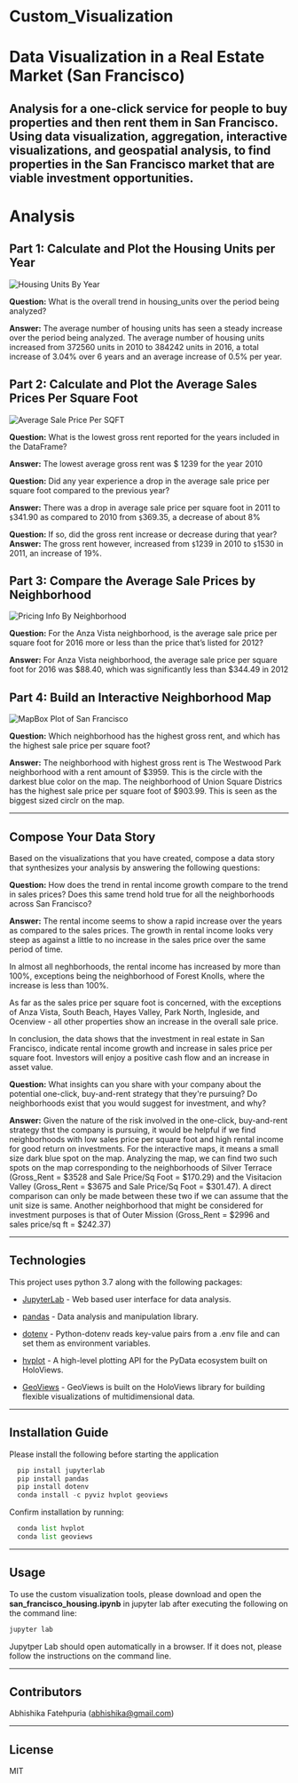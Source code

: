 # Custom_Visualization

# Data Visualization in a Real Estate Market (San Francisco)

Analysis for a one-click service for people to buy properties and then rent them in San Francisco. Using data visualization, aggregation, interactive visualizations, and geospatial analysis, to find properties in the San Francisco market that are viable investment opportunities.
---
# Analysis

## Part 1: Calculate and Plot the Housing Units per Year

![Housing Units By Year](Images/housing_units_sfo_avg.png)


**Question:** What is the overall trend in housing_units over the period being analyzed?

**Answer:** The average number of housing units has seen a steady increase over the period being analyzed. The average number of housing units increased from 372560 units in 2010 to 384242 units in 2016, a total increase of 3.04% over 6 years and an average increase of 0.5% per year.  

## Part 2: Calculate and Plot the Average Sales Prices Per Square Foot

![Average Sale Price Per SQFT](Images/avg_rent_avg_sale_price.png)

**Question:** What is the lowest gross rent reported for the years included in the DataFrame?

**Answer:** The lowest average gross rent was $ 1239 for the year 2010

**Question:** Did any year experience a drop in the average sale price per square foot compared to the previous year?

**Answer:** There was a drop in average sale price per square foot in 2011 to `$`341.90 as compared to 2010 from `$`369.35, a decrease of about 8% 

**Question:** If so, did the gross rent increase or decrease during that year?
​
**Answer:** The gross rent however, increased from `$`1239 in 2010 to `$`1530 in 2011, an increase of 19%. 

## Part 3: Compare the Average Sale Prices by Neighborhood

![Pricing Info By Neighborhood](Images/avg_pricing_info_neighborhood.png)

**Question:** For the Anza Vista neighborhood, is the average sale price per square foot for 2016 more or less than the price that’s listed for 2012?

**Answer:** For Anza Vista neighborhood, the average sale price per square foot for 2016 was $88.40, which was significantly less than $344.49 in 2012

## Part 4: Build an Interactive Neighborhood Map

![MapBox Plot of San Francisco](Images/pricing_data_geoview.png)

**Question:** Which neighborhood has the highest gross rent, and which has the highest sale price per square foot?

**Answer:** The neighborhood with highest gross rent is The Westwood Park neighborhood with a rent amount of $3959. This is the circle with the darkest blue color on the map. The neighborhood of Union Square Districs has the highest sale price per square foot of $903.99. This is seen as the biggest sized circlr on the map.

---
## Compose Your Data Story

Based on the visualizations that you have created, compose a data story that synthesizes your analysis by answering the following questions:

**Question:** How does the trend in rental income growth compare to the trend in sales prices? Does this same trend hold true for all the neighborhoods across San Francisco?

**Answer:** The rental income seems to show a rapid increase over the years as compared to the sales prices. The growth in rental income looks very steep as against a little to no increase in the sales price over the same period of time.

In almost all neghborhoods, the rental income has increased by more than 100%, exceptions being the neighborhood of Forest Knolls, where the increase is less than 100%.

As far as the sales price per square foot is concerned, with the exceptions of Anza Vista, South Beach, Hayes Valley, Park North, Ingleside, and Ocenview - all other properties show an increase in the overall sale price.

In conclusion, the data shows that the investment in real estate in San Francisco, indicate rental income growth and increase in sales price per square foot. Investors will enjoy a positive cash flow and an increase in asset value.

**Question:** What insights can you share with your company about the potential one-click, buy-and-rent strategy that they're pursuing? Do neighborhoods exist that you would suggest for investment, and why?

**Answer:** Given the nature of the risk involved in the one-click, buy-and-rent strategy thst the company is pursuing, it would be helpful if we find neighborhoods with low sales price per square foot and high rental income for good return on investments. For the interactive maps, it means a small size dark blue spot on the map. Analyzing the map, we can find two such spots on the map corresponding to the neighborhoods of Silver Terrace (Gross_Rent = $3528 and Sale Price/Sq Foot = $170.29) and the Visitacion Valley (Gross_Rent = $3675 and Sale Price/Sq Foot = $301.47). A direct comparison can only be made between these two if we can assume that the unit size is same. Another neighborhood that might be considered for investment purposes is that of Outer Mission (Gross_Rent = $2996 and sales price/sq ft = $242.37)

---

## Technologies

This project uses python 3.7 along with the following packages:

* [JupyterLab](https://jupyterlab.readthedocs.io/en/stable/) - Web based user interface for data analysis.

* [pandas](https://github.com/pandas-dev/pandas) - Data analysis and manipulation library.

* [dotenv](https://pypi.org/project/python-dotenv/) - Python-dotenv reads key-value pairs from a .env file and can set them as environment variables.

* [hvplot](https://pyviz-dev.github.io/hvplot/) - A high-level plotting API for the PyData ecosystem built on HoloViews.

* [GeoViews](https://geoviews.org/) - GeoViews is built on the HoloViews library for building flexible visualizations of multidimensional data.

---

## Installation Guide

Please install the following before starting the application

```python
  pip install jupyterlab
  pip install pandas
  pip install dotenv
  conda install -c pyviz hvplot geoviews
```

Confirm installation by running:
```python
  conda list hvplot
  conda list geoviews
```
---

## Usage

To use the custom visualization tools, please download and open the **san_francisco_housing.ipynb** in jupyter lab after executing
the following on the command line:

```python
jupyter lab
```
Jupytper Lab should open automatically in a browser. 
If it does not, please follow the instructions on the command line.

---

## Contributors

Abhishika Fatehpuria (abhishika@gmail.com)

---

## License

MIT